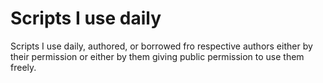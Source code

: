 # Scripts I use daily

Scripts I use daily, authored, or borrowed fro respective authors either by their permission or either by them giving public permission to use them freely.
